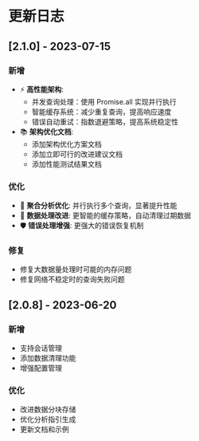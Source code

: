 # 更新日志

## [2.1.0] - 2023-07-15

### 新增
- ⚡ **高性能架构**: 
  - 并发查询处理：使用 Promise.all 实现并行执行
  - 智能缓存系统：减少重复查询，提高响应速度
  - 错误自动重试：指数退避策略，提高系统稳定性
- 📚 **架构优化文档**:
  - 添加架构优化方案文档
  - 添加立即可行的改进建议文档
  - 添加性能测试结果文档

### 优化
- 🔄 **聚合分析优化**: 并行执行多个查询，显著提升性能
- 💾 **数据处理改进**: 更智能的缓存策略，自动清理过期数据
- 🛡️ **错误处理增强**: 更强大的错误恢复机制

### 修复
- 修复大数据量处理时可能的内存问题
- 修复网络不稳定时的查询失败问题

## [2.0.8] - 2023-06-20

### 新增
- 支持会话管理
- 添加数据清理功能
- 增强配置管理

### 优化
- 改进数据分块存储
- 优化分析指引生成
- 更新文档和示例 
